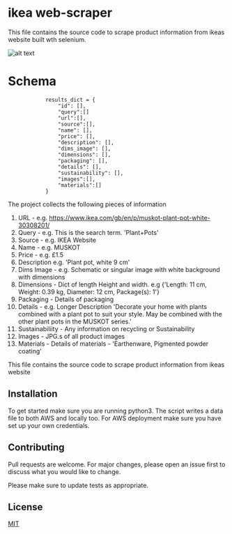 # ikea web-scraper

This file contains the source code to scrape product information from ikeas website
built wth selenium.

![alt text](https://media.giphy.com/media/TIISk5oX45MpBHlVFn/giphy.gif)



# Schema

```
            results_dict = {
                "id": [],
                "query":[]
                "url":[],
                "source":[],
                "name": [],
                "price": [],
                "description": [],
                "dims_image": [],
                "dimensions": [],
                "packaging": [],
                "details": [],
                "sustainability": [],
                "images":[],
                "materials":[]
            }
```
The project collects the following pieces of information 

1. URL - e.g. https://www.ikea.com/gb/en/p/muskot-plant-pot-white-30308201/
2. Query - e.g. This is the search term. 'Plant+Pots'
3. Source - e.g. IKEA Website
4. Name - e.g. MUSKOT
5. Price - e.g. £1.5
6. Description e.g. 'Plant pot, white 9 cm' 
7. Dims Image - e.g. Schematic or singular image with white background with dimensions
8. Dimensions -  Dict of length Height and width. e.g {'Length: 11 cm, Weight: 0.39 kg, Diameter: 12 cm, Package(s): 1'}
9. Packaging - Details of packaging 
10. Details - e.g. Longer Description 'Decorate your home with plants combined with a plant pot to suit your style.
May be combined with the other plant pots in the MUSKOT series.'
11. Sustainabiliity - Any information on recycling or Sustainability
12. Images - JPG.s of all product images
13. Materials - Details of materials - 'Earthenware, Pigmented powder coating'




This file contains the source code to scrape product information from ikeas website

## Installation
To get started make sure you are running python3. The script writes a data file
to both AWS and locally too. For AWS deployment make sure you have set up your own
credentials.

## Contributing
Pull requests are welcome. For major changes, please open an issue first to discuss
what you would like to change.

Please make sure to update tests as appropriate.

## License
[MIT](https://choosealicense.com/licenses/mit/)
